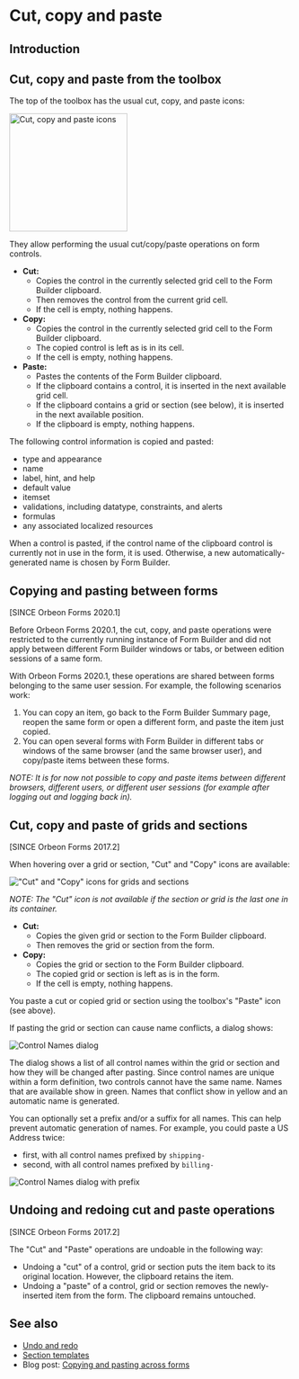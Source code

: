 # Cut, copy and paste

## Introduction

## Cut, copy and paste from the toolbox

The top of the toolbox has the usual cut, copy, and paste icons: 

<img alt="Cut, copy and paste icons" src="images/xcv.png" width="210">

They allow performing the usual cut/copy/paste operations on form controls.

- **Cut:**
    - Copies the control in the currently selected grid cell to the Form Builder clipboard. 
    - Then removes the control from the current grid cell.
    - If the cell is empty, nothing happens.
- **Copy:** 
    - Copies the control in the currently selected grid cell to the Form Builder clipboard.
    - The copied control is left as is in its cell.
    - If the cell is empty, nothing happens.
- **Paste:** 
    - Pastes the contents of the Form Builder clipboard.
    - If the clipboard contains a control, it is inserted in the next available grid cell.
    - If the clipboard contains a grid or section (see below), it is inserted in the next available position.
    - If the clipboard is empty, nothing happens.

The following control information is copied and pasted:

- type and appearance
- name
- label, hint, and help
- default value
- itemset
- validations, including datatype, constraints, and alerts
- formulas
- any associated localized resources

When a control is pasted, if the control name of the clipboard control is currently not in use in the form, it is used. Otherwise, a new automatically-generated name is chosen by Form Builder.

## Copying and pasting between forms

[SINCE Orbeon Forms 2020.1]

Before Orbeon Forms 2020.1, the cut, copy, and paste operations were restricted to the currently running instance of Form Builder and did not apply between different Form Builder windows or tabs, or between edition sessions of a same form.

With Orbeon Forms 2020.1, these operations are shared between forms belonging to the same user session. For example, the following scenarios work:

1. You can copy an item, go back to the Form Builder Summary page, reopen the same form or open a different form, and paste the item just copied.
2. You can open several forms with Form Builder in different tabs or windows of the same browser (and the same browser user), and copy/paste items between these forms.

_NOTE: It is for now *not possible* to copy and paste items between different browsers, different users, or different user sessions (for example after logging out and logging back in)._

## Cut, copy and paste of grids and sections

[SINCE Orbeon Forms 2017.2]

When hovering over a grid or section, "Cut" and "Copy" icons are available:

!["Cut" and "Copy" icons for grids and sections](images/cut-copy-grids-sections.png)

*NOTE: The "Cut" icon is not available if the section or grid is the last one in its container.*

- **Cut:**
    - Copies the given grid or section to the Form Builder clipboard. 
    - Then removes the grid or section from the form.
- **Copy:** 
    - Copies the grid or section to the Form Builder clipboard.
    - The copied grid or section is left as is in the form.
    - If the cell is empty, nothing happens.

You paste a cut or copied grid or section using the toolbox's "Paste" icon (see above).

If pasting the grid or section can cause name conflicts, a dialog shows:

![Control Names dialog](images/section-template-merge-dialog.png)

The dialog shows a list of all control names within the grid or section and how they will be changed after pasting.
Since control names are unique within a form definition, two controls cannot have the same name. Names that are available
show in green. Names that conflict show in yellow and an automatic name is generated.

You can optionally set a prefix and/or a suffix for all names. This can help prevent automatic generation of names. For 
example, you could paste a US Address twice:

- first, with all control names prefixed by `shipping-` 
- second, with all control names prefixed by `billing-`

![Control Names dialog with prefix](images/section-template-merge-dialog-prefix.png)

## Undoing and redoing cut and paste operations

[SINCE Orbeon Forms 2017.2]

The "Cut" and "Paste" operations are undoable in the following way:

- Undoing a "cut" of a control, grid or section puts the item back to its original location. However, the clipboard retains
  the item.
- Undoing a "paste" of a control, grid or section removes the newly-inserted item from the form. The clipboard remains
  untouched.

## See also 

- [Undo and redo](undo-redo.md)
- [Section templates](section-templates.md)
- Blog post: [Copying and pasting across forms](https://blog.orbeon.com/2020/06/copying-and-pasting-across-forms.html)